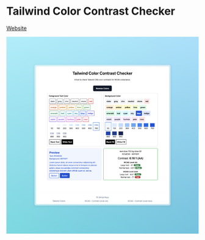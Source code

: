 # Tailwind Color Contrast Checker

[Website](https://tailwind-a11y.omurice.dev/)

![screenshot of website](./docs/screenshot.jpeg)
